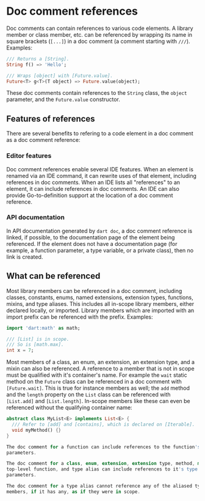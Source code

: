 # Doc comment references

Doc comments can contain references to various code elements. A library member
or class member, etc. can be referenced by wrapping its name in square brackets
(`[...]`) in a doc comment (a comment starting with `///`). Examples:

```dart
/// Returns a [String].
String f() => 'Hello';

/// Wraps [object] with [Future.value].
Future<T> g<T>(T object) => Future.value(object);
```

These doc comments contain references to the `String` class, the `object`
parameter, and the `Future.value` constructor.

## Features of references

There are several benefits to refering to a code element in a doc comment as a
doc comment reference:

### Editor features

Doc comment references enable several IDE features. When an element is renamed
via an IDE command, it can rewrite uses of that element, including references
in doc comments. When an IDE lists all "references" to an element, it can
include references in doc comments. An IDE can also provide Go-to-definition
support at the location of a doc comment reference.

### API documentation

In API documentation generated by `dart doc`, a doc comment reference is
linked, if possible, to the documentation page of the element being referenced.
If the element does not have a documentation page (for example, a function
parameter, a type variable, or a private class), then no link is created.

## What can be referenced

Most library members can be referenced in a doc comment, including classes,
constants, enums, named extensions, extension types, functions, mixins, and
type aliases. This includes all in-scope library members, either declared
locally, or imported. Library members which are imported with an import prefix
can be referenced with the prefix. Examples:

```dart
import 'dart:math' as math;

/// [List] is in scope.
/// So is [math.max].
int x = 7;
```

Most members of a class, an enum, an extension, an extension type, and a mixin
can also be referenced. A reference to a member that is not in scope must be
qualified with it's container's name. For example the `wait` static method on
the `Future` class can be referenced in a doc comment with `[Future.wait]`.
This is true for instance members as well; the `add` method and the `length`
property on the `List` class can be referenced with `[List.add]` and
`[List.length]`. In-scope members like these can even be referenced without the
qualifying container name:

```dart
abstract class MyList<E> implements List<E> {
  /// Refer to [add] and [contains], which is declared on [Iterable].
  void myMethod() {}
}

The doc comment for a function can include references to the function's
parameters.

The doc comment for a class, enum, extension, extension type, method, mixin,
top-level function, and type alias can include references to it's type
parameters.

The doc comment for a type alias cannot reference any of the aliased type's
members, if it has any, as if they were in scope.
